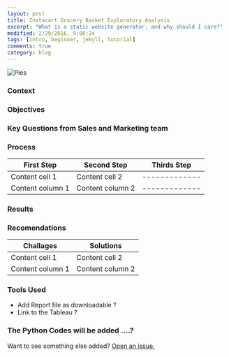```yaml
---
layout: post
title: Instacart Grocery Basket Exploratory Analysis 
excerpt: "What is a static website generator, and why should I care?"
modified: 2/29/2016, 9:00:24
tags: [intro, beginner, jekyll, tutorial]
comments: true
category: blog
---
```


![Pies](https://morwarid1.github.io/images/instacart_images/bk.png) 


### Context 
### Objectives
### Key Questions from Sales and Marketing team
### Process 

First Step | Second Step |  Thirds Step
------------ | ------------- | -------------
Content cell 1 | Content cell 2 | -------------
Content column 1 | Content column 2 |-------------
  
  
### Results
### Recomendations

Challages | Solutions
------------ | -------------
Content cell 1 | Content cell 2
Content column 1 | Content column 2

### Tools Used 











- Add Report file as downloadable ?
- Link to the Tableau ?
















### The Python Codes will be added ....?

Want to see something else added? <a href="https://github.com/poole/poole/issues/new">Open an issue.</a>
